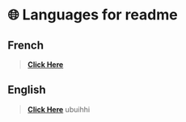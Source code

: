 # 🌐 Languages for readme

## French  

> **[Click Here](https://github.com/Olaxee/OlaxeeTools/blob/master/README%20FR.md)**

## English

> **[Click Here](https://github.com/Olaxee/OlaxeeTools/blob/master/README.md)**
ubuihhi

